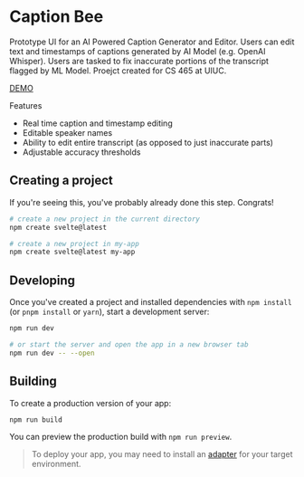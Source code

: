 # Caption Bee
Prototype UI for an AI Powered Caption Generator and Editor. Users can edit text and timestamps of captions generated by AI Model (e.g. OpenAI Whisper). Users are tasked to fix inaccurate portions of the transcript flagged by ML Model. Proejct created for CS 465 at UIUC. 

[DEMO](https://anandramaka.github.io/CS-465-WebApp/)

Features
-  Real time caption and timestamp editing
-  Editable speaker names
-  Ability to edit entire transcript (as opposed to just inaccurate parts)
-  Adjustable accuracy thresholds


## Creating a project

If you're seeing this, you've probably already done this step. Congrats!

```bash
# create a new project in the current directory
npm create svelte@latest

# create a new project in my-app
npm create svelte@latest my-app
```

## Developing

Once you've created a project and installed dependencies with `npm install` (or `pnpm install` or `yarn`), start a development server:

```bash
npm run dev

# or start the server and open the app in a new browser tab
npm run dev -- --open
```

## Building

To create a production version of your app:

```bash
npm run build
```

You can preview the production build with `npm run preview`.

> To deploy your app, you may need to install an [adapter](https://kit.svelte.dev/docs/adapters) for your target environment.
